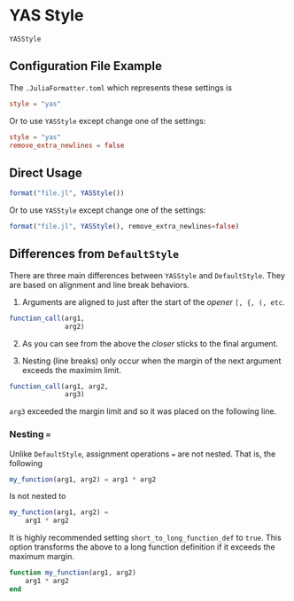 # YAS Style

```@docs
YASStyle
```

## Configuration File Example

The `.JuliaFormatter.toml` which represents these settings is

```toml
style = "yas"
```

Or to use `YASStyle` except change one of the settings:

```toml
style = "yas"
remove_extra_newlines = false
```

## Direct Usage

```julia
format("file.jl", YASStyle())
```

Or to use `YASStyle` except change one of the settings:

```julia
format("file.jl", YASStyle(), remove_extra_newlines=false)
```

## Differences from `DefaultStyle`

There are three main differences between `YASStyle` and `DefaultStyle`. They are based
on alignment and line break behaviors.

 1. Arguments are aligned to just after the start of the *opener* `[, {, (, etc`.

```julia
function_call(arg1,
              arg2)
```

 2. As you can see from the above the *closer* sticks to the final argument.

 3. Nesting (line breaks) only occur when the margin of the next argument exceeds
    the maximim limit.

```julia
function_call(arg1, arg2,
              arg3)
```

`arg3` exceeded the margin limit and so it was placed on the following line.

### Nesting `=`

Unlike `DefaultStyle`, assignment operations `=` are not nested. That
is, the following

```julia
my_function(arg1, arg2) = arg1 * arg2
```

Is not nested to

```julia
my_function(arg1, arg2) =
    arg1 * arg2
```

It is highly recommended setting `short_to_long_function_def` to `true`. This option
transforms the above to a long function definition if it exceeds the maximum margin.

```julia
function my_function(arg1, arg2)
    arg1 * arg2
end
```
